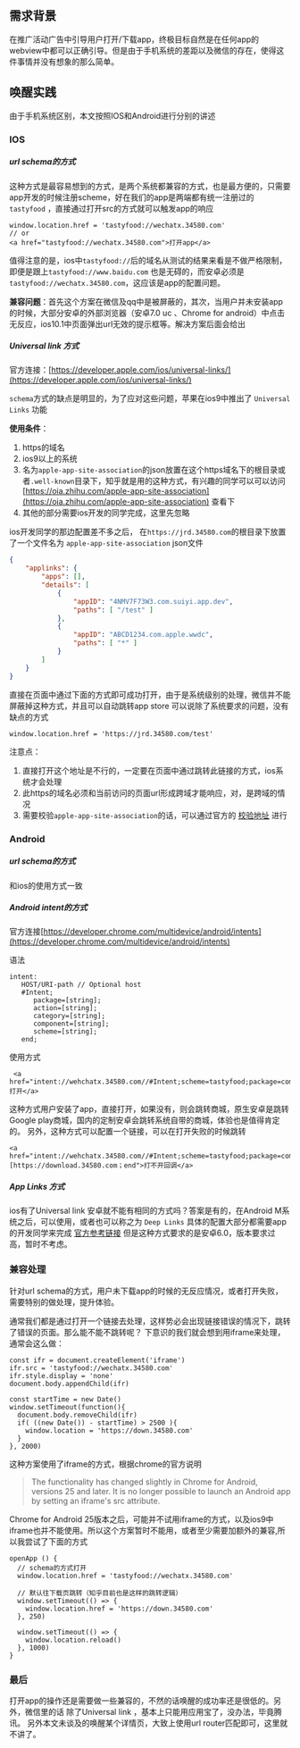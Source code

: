 ## 需求背景
在推广活动广告中引导用户打开/下载app，终极目标自然是在任何app的webview中都可以正确引导。但是由于手机系统的差距以及微信的存在，使得这件事情并没有想象的那么简单。

## 唤醒实践

由于手机系统区别，本文按照IOS和Android进行分别的讲述

### IOS
##### url schema的方式
这种方式是最容易想到的方式，是两个系统都兼容的方式，也是最方便的，只需要app开发的时候注册scheme，好在我们的app是两端都有统一注册过的 `` tastyfood `` ，直接通过打开src的方式就可以触发app的响应  
    
```
window.location.href = 'tastyfood://wechatx.34580.com'
// or 
<a href="tastyfood://wechatx.34580.com">打开app</a>
```
值得注意的是，ios中``tastyfood://``后的域名从测试的结果来看是不做严格限制，即便是跟上``tastyfood://www.baidu.com`` 也是无碍的，而安卓必须是``tastyfood://wechatx.34580.com``，这应该是app的配置问题。

**兼容问题**：首先这个方案在微信及qq中是被屏蔽的，其次，当用户并未安装app的时候，大部分安卓的外部浏览器（安卓7.0 uc 、Chrome for android）中点击无反应，ios10.1中页面弹出url无效的提示框等。解决方案后面会给出

##### Universal link 方式
官方连接：[https://developer.apple.com/ios/universal-links/](https://developer.apple.com/ios/universal-links/)

``schema``方式的缺点是明显的，为了应对这些问题，苹果在ios9中推出了 ``Universal Links`` 功能

**使用条件**：
1. https的域名
2. ios9以上的系统
3. 名为``apple-app-site-association``的json放置在这个https域名下的根目录或者``.well-known``目录下，知乎就是用的这种方式，有兴趣的同学可以可以访问 [https://oia.zhihu.com/apple-app-site-association](https://oia.zhihu.com/apple-app-site-association) 查看下
4. 其他的部分需要ios开发的同学完成，这里先忽略

ios开发同学的那边配置差不多之后， 在``https://jrd.34580.com``的根目录下放置了一个文件名为 ``apple-app-site-association`` json文件


``` json
{
    "applinks": {
        "apps": [],
        "details": [
            {
                "appID": "4NMV7F73W3.com.suiyi.app.dev",
                "paths": [ "/test" ]
            },
            {
                "appID": "ABCD1234.com.apple.wwdc",
                "paths": [ "*" ]
            }
        ]
    }
}
```
直接在页面中通过下面的方式即可成功打开，由于是系统级别的处理，微信并不能屏蔽掉这种方式，并且可以自动跳转app store 可以说除了系统要求的问题，没有缺点的方式

```
window.location.href = 'https://jrd.34580.com/test'
``` 

注意点：
1. 直接打开这个地址是不行的，一定要在页面中通过跳转此链接的方式，ios系统才会处理
2. 此https的域名必须和当前访问的页面url形成跨域才能响应，对，是跨域的情况
3. 需要校验``apple-app-site-association``的话，可以通过官方的 [校验地址](https://search.developer.apple.com/appsearch-validation-tool/) 进行
### Android

##### url schema的方式
和ios的使用方式一致

##### Android intent的方式

官方连接[https://developer.chrome.com/multidevice/android/intents](https://developer.chrome.com/multidevice/android/intents)

语法
```
intent:
   HOST/URI-path // Optional host 
   #Intent; 
      package=[string]; 
      action=[string]; 
      category=[string]; 
      component=[string]; 
      scheme=[string]; 
   end; 
```

使用方式

```
 <a href="intent://wehchatx.34580.com//#Intent;scheme=tastyfood;package=com.suiyi.client.android;end">打开</a>
```
这种方式用户安装了app，直接打开，如果没有，则会跳转商城，原生安卓是跳转Google play商城，国内的定制安卓会跳转系统自带的商城，体验也是值得肯定的。
另外，这种方式可以配置一个链接，可以在打开失败的时候跳转
```
<a href="intent://wehchatx.34580.com//#Intent;scheme=tastyfood;package=com.suiyi.client.android;S.browser_fallback_url=[https://download.34580.com；end">打不开回调</a>
```

##### App Links 方式
ios有了Universal link 安卓就不能有相同的方式吗？答案是有的，在Android M系统之后，可以使用，或者也可以称之为 ``Deep Links``
具体的配置大部分都需要app的开发同学来完成 [官方参考链接](https://developer.android.com/training/app-links/deep-linking.html#adding-filters)
但是这种方式要求的是安卓6.0，版本要求过高，暂时不考虑。

### 兼容处理
针对url schema的方式，用户未下载app的时候的无反应情况，或者打开失败，需要特别的做处理，提升体验。

通常我们都是通过打开一个链接去处理，这样势必会出现链接错误的情况下，跳转了错误的页面。那么能不能不跳转呢？ 下意识的我们就会想到用iframe来处理，通常会这么做：

```
const ifr = document.createElement('iframe')
ifr.src = 'tastyfood://wechatx.34580.com'
ifr.style.display = 'none'
document.body.appendChild(ifr)

const startTime = new Date()
window.setTimeout(function(){
  document.body.removeChild(ifr)
  if( ((new Date()) - startTime) > 2500 ){
    window.location = 'https://down.34580.com'
  }
}, 2000)
```

这种方案使用了iframe的方式，根据chrome的官方说明
> The functionality has changed slightly in Chrome for Android, versions 25 and later. It is no longer possible to launch an Android app by setting an iframe's src attribute.

Chrome for Android 25版本之后，可能并不试用iframe的方式，以及ios9中iframe也并不能使用。所以这个方案暂时不能用，或者至少需要加额外的兼容,所以我尝试了下面的方式

```
openApp () {
  // schema的方式打开
  window.location.href = 'tastyfood://wechatx.34580.com'
    
  // 默认往下载页跳转（知乎目前也是这样的跳转逻辑）
  window.setTimeout(() => {
    window.location.href = 'https://down.34580.com'
  }, 250)

  window.setTimeout(() => {
    window.location.reload()
  }, 1000)
}
```

### 最后
打开app的操作还是需要做一些兼容的，不然的话唤醒的成功率还是很低的。另外，微信里的话 除了Universal link ，基本上只能用应用宝了，没办法，毕竟腾讯。 另外本文未谈及的唤醒某个详情页，大致上使用url router匹配即可，这里就不讲了。






